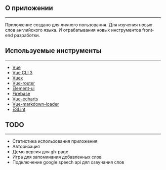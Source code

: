 ## О приложении
___

Приложение создано для личного пользования. 
Для изучения новых слов английского языка. И отрабатывания новых инструментов front-end разработки.

## Используемые инструменты
___
* [Vue](http://vuejs.org/)
* [Vue CLI 3](https://cli.vuejs.org/)
* [Vuex](https://vuex.vuejs.org/)
* [Vue-router](https://router.vuejs.org/)
* [Element-ui](http://element.eleme.io/)
* [Firebase](https://firebase.google.com/)
* [Vue-echarts](https://github.com/ecomfe/vue-echarts)
* [Vue-markdown-loader](https://github.com/QingWei-Li/vue-markdown-loader)
* [ESLint](https://eslint.org/)

## TODO
___
* Статистика использования приложения
* Авторизация
* Демо версия для gh-page
* Игра для запоминания добавленных слов
* Подключение google speech api дял озвучания слов